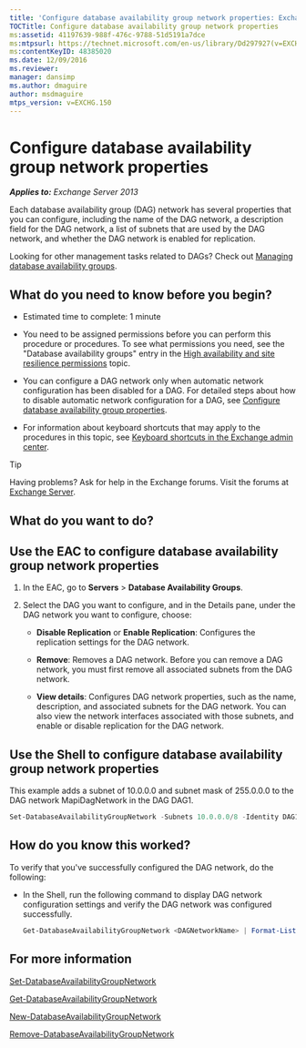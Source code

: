 ```yaml
---
title: 'Configure database availability group network properties: Exchange 2013 Help'
TOCTitle: Configure database availability group network properties
ms:assetid: 41197639-988f-476c-9788-51d5191a7dce
ms:mtpsurl: https://technet.microsoft.com/en-us/library/Dd297927(v=EXCHG.150)
ms:contentKeyID: 48385020
ms.date: 12/09/2016
ms.reviewer: 
manager: dansimp
ms.author: dmaguire
author: msdmaguire
mtps_version: v=EXCHG.150
---
```


# Configure database availability group network properties

_**Applies to:** Exchange Server 2013_

Each database availability group (DAG) network has several properties that you can configure, including the name of the DAG network, a description field for the DAG network, a list of subnets that are used by the DAG network, and whether the DAG network is enabled for replication.

Looking for other management tasks related to DAGs? Check out [Managing database availability groups](managing-database-availability-groups-exchange-2013-help.md).

## What do you need to know before you begin?

  - Estimated time to complete: 1 minute

  - You need to be assigned permissions before you can perform this procedure or procedures. To see what permissions you need, see the "Database availability groups" entry in the [High availability and site resilience permissions](high-availability-and-site-resilience-permissions-exchange-2013-help.md) topic.

  - You can configure a DAG network only when automatic network configuration has been disabled for a DAG. For detailed steps about how to disable automatic network configuration for a DAG, see [Configure database availability group properties](configure-database-availability-group-properties-exchange-2013-help.md).

  - For information about keyboard shortcuts that may apply to the procedures in this topic, see [Keyboard shortcuts in the Exchange admin center](keyboard-shortcuts-in-the-exchange-admin-center-2013-help.md).

> [!TIP]
> Having problems? Ask for help in the Exchange forums. Visit the forums at <A href="https://go.microsoft.com/fwlink/p/?linkid=60612">Exchange Server</A>.

## What do you want to do?

## Use the EAC to configure database availability group network properties

1. In the EAC, go to **Servers** \> **Database Availability Groups**.

2. Select the DAG you want to configure, and in the Details pane, under the DAG network you want to configure, choose:

      - **Disable Replication** or **Enable Replication**: Configures the replication settings for the DAG network.

      - **Remove**: Removes a DAG network. Before you can remove a DAG network, you must first remove all associated subnets from the DAG network.

      - **View details**: Configures DAG network properties, such as the name, description, and associated subnets for the DAG network. You can also view the network interfaces associated with those subnets, and enable or disable replication for the DAG network.

## Use the Shell to configure database availability group network properties

This example adds a subnet of 10.0.0.0 and subnet mask of 255.0.0.0 to the DAG network MapiDagNetwork in the DAG DAG1.

```powershell
Set-DatabaseAvailabilityGroupNetwork -Subnets 10.0.0.0/8 -Identity DAG1\MapiDagNetwork
```

## How do you know this worked?

To verify that you've successfully configured the DAG network, do the following:

  - In the Shell, run the following command to display DAG network configuration settings and verify the DAG network was configured successfully.

    ```powershell
    Get-DatabaseAvailabilityGroupNetwork <DAGNetworkName> | Format-List
    ```

## For more information

[Set-DatabaseAvailabilityGroupNetwork](https://technet.microsoft.com/en-us/library/dd298008\(v=exchg.150\))

[Get-DatabaseAvailabilityGroupNetwork](https://technet.microsoft.com/en-us/library/dd297938\(v=exchg.150\))

[New-DatabaseAvailabilityGroupNetwork](https://technet.microsoft.com/en-us/library/dd335225\(v=exchg.150\))

[Remove-DatabaseAvailabilityGroupNetwork](https://technet.microsoft.com/en-us/library/dd298131\(v=exchg.150\))
